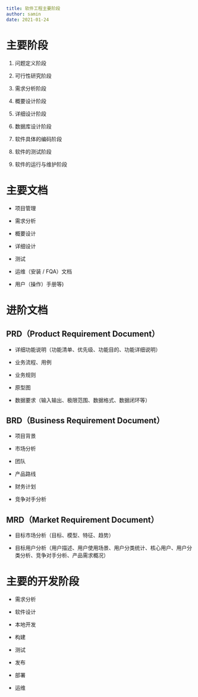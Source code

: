 ```yaml
title: 软件工程主要阶段
author: samin
date: 2021-01-24
```

# 主要阶段

1. 问题定义阶段

2. 可行性研究阶段

3. 需求分析阶段

4. 概要设计阶段

5. 详细设计阶段

6. 数据库设计阶段

7. 软件具体的编码阶段

8. 软件的测试阶段

9. 软件的运行与维护阶段

# 主要文档

- 项目管理

- 需求分析

- 概要设计

- 详细设计

- 测试

- 运维（安装 / FQA）文档

- 用户（操作）手册等)

# 进阶文档

## PRD（Product Requirement Document）

- 详细功能说明（功能清单、优先级、功能目的、功能详细说明）

- 业务流程、用例

- 业务规则

- 原型图

- 数据要求（输入输出、极限范围、数据格式、数据闭环等）

## BRD（Business Requirement Document）

- 项目背景

- 市场分析

- 团队

- 产品路线

- 财务计划

- 竞争对手分析

## MRD（Market Requirement Document）

- 目标市场分析（目标、模型、特征、趋势）

- 目标用户分析（用户描述、用户使用场景、用户分类统计、核心用户、用户分类分析、竞争对手分析、产品需求概况）

# 主要的开发阶段

- 需求分析

- 软件设计

- 本地开发

- 构建

- 测试

- 发布

- 部署

- 运维